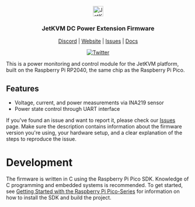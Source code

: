<div align="center">
    <img alt="JetKVM logo" src="https://jetkvm.com/logo-blue.png" height="28">

### JetKVM DC Power Extension Firmware

[Discord](https://jetkvm.com/discord) | [Website](https://jetkvm.com) | [Issues](https://github.com/jetkvm/cloud-api/issues) | [Docs](https://jetkvm.com/docs)

[![Twitter](https://img.shields.io/twitter/url/https/twitter.com/jetkvm.svg?style=social&label=Follow%20%40JetKVM)](https://twitter.com/jetkvm)

</div>

This is a power monitoring and control module for the JetKVM platform, built on the Raspberry Pi RP2040, the same chip as the Raspberry Pi Pico.

## Features
- Voltage, current, and power measurements via INA219 sensor
- Power state control through UART interface

If you've found an issue and want to report it, please check our [Issues](https://github.com/jetkvm/dc-extension-firmware/issues) page. Make sure the description contains information about the firmware version you're using, your hardware setup, and a clear explanation of the steps to reproduce the issue.

# Development

The firmware is written in C using the Raspberry Pi Pico SDK. Knowledge of C programming and embedded systems is recommended. To get started, see [Getting Started with the Raspberry Pi Pico-Series](https://rptl.io/pico-get-started) for information on how to install the SDK and build the project.
